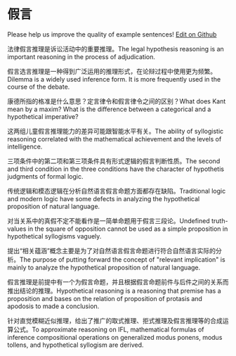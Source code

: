 # 假言

Please help us improve the quality of example sentences! [Edit on Github](https://github.com/jiyushe/jiyu-example-sentence-source/blob/main/chinese/jiayan.md)

<p><span class="chinese">法律假言推理是诉讼活动中的重要推理。</span><span class="english">The legal hypothesis reasoning is an important reasoning in the process of adjudication.</span></p>

<p><span class="chinese">假言选言推理是一种得到广泛运用的推理形式，在论辩过程中使用更为频繁。</span><span class="english">Dilemma is a widely used inference form. It is more frequently used in the course of the debate.</span></p>

<p><span class="chinese">康德所指的格准是什么意思？定言律令和假言律令之间的区别？</span><span class="english">What does Kant mean by a maxim? What is the difference between a categorical and a hypothetical imperative?</span></p>

<p><span class="chinese">这两组儿童假言推理能力的差异可能跟智能水平有关。</span><span class="english">The ability of syllogistic reasoning correlated with the mathematical achievement and the levels of intelligence.</span></p>

<p><span class="chinese">三项条件中的第二项和第三项条件具有形式逻辑的假言判断性质。</span><span class="english">The second and third condition in the three conditions have the character of hypothetis judgments of formal logic.</span></p>

<p><span class="chinese">传统逻辑和模态逻辑在分析自然语言假言命题方面都存在缺陷。</span><span class="english">Traditional logic and modern logic have some defects in analyzing the hypothetical proposition of natural language.</span></p>

<p><span class="chinese">对当关系中的真假不定不能看作是一简单命题用于假言三段论。</span><span class="english">Undefined truth-values in the square of opposition cannot be used as a simple proposition in hypothetical syllogisms vaguely.</span></p>

<p><span class="chinese">提出“相关蕴涵”概念主要是为了对自然语言假言命题进行符合自然语言实际的分析。</span><span class="english">The purpose of putting forward the concept of "relevant implication" is mainly to analyze the hypothetical proposition of natural language.</span></p>

<p><span class="chinese">假言推理是前提中有一个为假言命题，并且根据假言命题前件与后件之间的关系而推出结论的推理。</span><span class="english">Hypothetical reasoning is a reasoning that premise has a proposition and bases on the relation of proposition of protasis and apodosis to made a conclusion.</span></p>

<p><span class="chinese">针对直觉模糊近似推理，给出了推广的取式推理、拒式推理及假言推理等的合成运算公式。</span><span class="english">To approximate reasoning on IFL, mathematical formulas of inference compositional operations on generalized modus ponens, modus tollens, and hypothetical syllogism are derived.</span></p>

